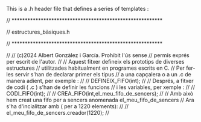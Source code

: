 This is a .h header file that defines a series of templates :


// *********************************************************

//                  estructures_bàsiques.h

// *********************************************************

//
//  (c)2024 Albert Gonzàlez i García. Prohibit l'ús sense
//  permís exprés per escrit de l'autor.
//
//  Aquest fitxer defineix els prototips de diverses estructures
//  utilitzades habitualment en programes escrits en C.
//  Per fer-les servir s'han de declarar primer els tipus
//  a una capçalera o a un .c de manera adient, per exemple :
//
//  DEFINEIX_FIFO(int);
//
//  Després, a fitxer de codi ( .c )  s'han de definir les funcions
//  i les variables, per xemple :
//
//  CODI_FIFO(int);
//
//  CREA_FIFO(int,el_meu_fifo_de_sencers);
//
//  Amb això hem creat una fifo per a sencers anomenada el_meu_fifo_de_sencers
//  Ara s'ha d'incialitzar amb ( per a 1220 elements):
//
//       el_meu_fifo_de_sencers.creador(1220);
//
